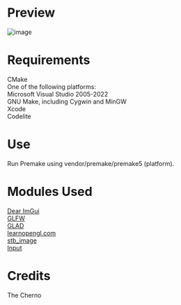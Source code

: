 # Preview
![image](https://github.com/user-attachments/assets/abf166eb-b493-4e20-9b9b-3dea4e6647ad)

# Requirements
CMake  
One of the following platforms:  
    Microsoft Visual Studio 2005-2022  
    GNU Make, including Cygwin and MinGW  
    Xcode  
    Codelite  

# Use
Run Premake using vendor/premake/premake5 (platform).

# Modules Used
[Dear ImGui](https://github.com/ocornut/imgui)  
[GLFW](https://github.com/glfw/glfw)  
[GLAD](https://github.com/Dav1dde/glad)  
[learnopengl.com](https://learnopengl.com/)  
[stb_image](https://github.com/nothings/stb/blob/master/stb_image.h)  
[Input](https://stackoverflow.com/questions/55573238/how-do-i-do-a-proper-input-class-in-glfw-for-a-game-engine)  

# Credits
The Cherno
